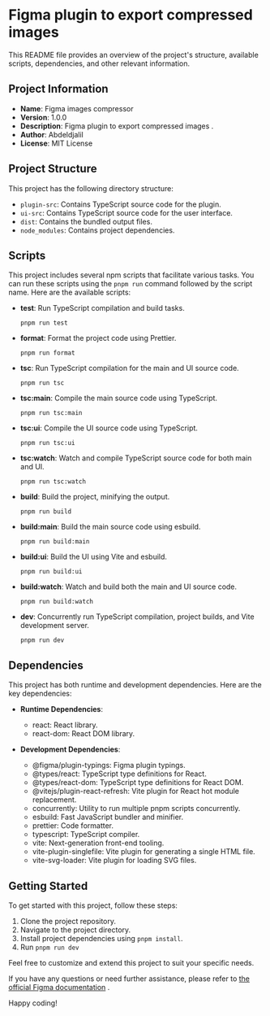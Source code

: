 # Figma plugin to export compressed images 

This README file provides an overview of the project's structure, available scripts, dependencies, and other relevant information.

## Project Information

- **Name**: Figma images compressor
- **Version**: 1.0.0
- **Description**: Figma plugin to export compressed images .
- **Author**: Abdeldjalil
- **License**: MIT License

## Project Structure

This project has the following directory structure:

- `plugin-src`: Contains TypeScript source code for the plugin.
- `ui-src`: Contains TypeScript source code for the user interface.
- `dist`: Contains the bundled output files.
- `node_modules`: Contains project dependencies.

## Scripts

This project includes several npm scripts that facilitate various tasks. You can run these scripts using the `pnpm run` command followed by the script name. Here are the available scripts:

- **test**: Run TypeScript compilation and build tasks.

  ```
  pnpm run test
  ```

- **format**: Format the project code using Prettier.

  ```
  pnpm run format
  ```

- **tsc**: Run TypeScript compilation for the main and UI source code.

  ```
  pnpm run tsc
  ```

- **tsc:main**: Compile the main source code using TypeScript.

  ```
  pnpm run tsc:main
  ```

- **tsc:ui**: Compile the UI source code using TypeScript.

  ```
  pnpm run tsc:ui
  ```

- **tsc:watch**: Watch and compile TypeScript source code for both main and UI.

  ```
  pnpm run tsc:watch
  ```

- **build**: Build the project, minifying the output.

  ```
  pnpm run build
  ```

- **build:main**: Build the main source code using esbuild.

  ```
  pnpm run build:main
  ```

- **build:ui**: Build the UI using Vite and esbuild.

  ```
  pnpm run build:ui
  ```

- **build:watch**: Watch and build both the main and UI source code.

  ```
  pnpm run build:watch
  ```

- **dev**: Concurrently run TypeScript compilation, project builds, and Vite development server.
  ```
  pnpm run dev
  ```

## Dependencies

This project has both runtime and development dependencies. Here are the key dependencies:

- **Runtime Dependencies**:

  - react: React library.
  - react-dom: React DOM library.

- **Development Dependencies**:
  - @figma/plugin-typings: Figma plugin typings.
  - @types/react: TypeScript type definitions for React.
  - @types/react-dom: TypeScript type definitions for React DOM.
  - @vitejs/plugin-react-refresh: Vite plugin for React hot module replacement.
  - concurrently: Utility to run multiple pnpm scripts concurrently.
  - esbuild: Fast JavaScript bundler and minifier.
  - prettier: Code formatter.
  - typescript: TypeScript compiler.
  - vite: Next-generation front-end tooling.
  - vite-plugin-singlefile: Vite plugin for generating a single HTML file.
  - vite-svg-loader: Vite plugin for loading SVG files.

## Getting Started

To get started with this project, follow these steps:

1. Clone the project repository.
2. Navigate to the project directory.
3. Install project dependencies using `pnpm install`.
4. Run `pnpm run dev`

Feel free to customize and extend this project to suit your specific needs.

If you have any questions or need further assistance, please refer to [the official Figma documentation](https://www.figma.com/plugin-docs/) .

Happy coding!

